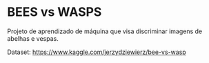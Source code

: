 # BEES vs WASPS

Projeto de aprendizado de máquina que visa discriminar imagens de abelhas e vespas.

Dataset: https://www.kaggle.com/jerzydziewierz/bee-vs-wasp
